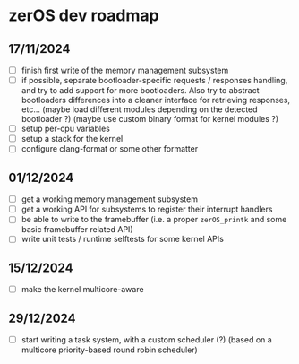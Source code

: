 # zerOS dev roadmap

## 17/11/2024

- [ ] finish first write of the memory management subsystem
- [ ] if possible, separate bootloader-specific requests / responses handling, and try to add support for more bootloaders. Also try to abstract bootloaders differences into a cleaner interface for retrieving responses, etc... (maybe load different modules depending on the detected bootloader ?) (maybe use custom binary format for kernel modules ?)
- [ ] setup per-cpu variables
- [ ] setup a stack for the kernel
- [ ] configure clang-format or some other formatter

## 01/12/2024

- [ ] get a working memory management subsystem
- [ ] get a working API for subsystems to register their interrupt handlers
- [ ] be able to write to the framebuffer (i.e. a proper `zerOS_printk` and some basic framebuffer related API)
- [ ] write unit tests / runtime selftests for some kernel APIs

## 15/12/2024

- [ ] make the kernel multicore-aware

## 29/12/2024

- [ ] start writing a task system, with a custom scheduler (?) (based on a multicore priority-based round robin scheduler)
